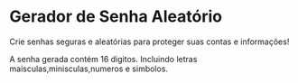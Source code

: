 # Gerador de Senha Aleatório

Crie senhas seguras e aleatórias para proteger suas contas e informações!

A senha gerada contém 16 digitos. Incluindo letras maisculas,minisculas,numeros e simbolos.